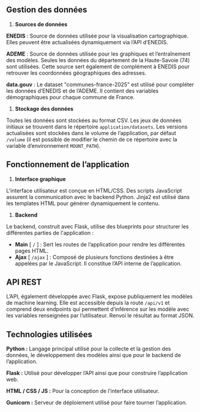 ## Gestion des données

1. **Sources de données**

**ENEDIS** : Source de données utilisée pour la visualisation cartographique. Elles peuvent être actualisées dynamiquement via l’API d’ENEDIS.

**ADEME** : Source de données utilisée pour les graphiques et l’entraînement des modèles. Seules les données du département de la Haute-Savoie (74) sont utilisées. Cette source sert également de complément à ENEDIS pour retrouver les coordonnées géographiques des adresses.

**data.gouv** : Le dataset "communes-france-2025" est utilisé pour compléter les données d’ENEDIS et de l’ADEME. Il contient des variables démographiques pour chaque commune de France.

1. **Stockage des données**

Toutes les données sont stockées au format CSV. Les jeux de données initiaux se trouvent dans le répertoire `application/datasets`. Les versions actualisées sont stockées dans le volume de l’application, par défaut `/volume` (il est possible de modifier le chemin de ce répertoire avec la variable d’environnement `MOUNT_PATH`).

## Fonctionnement de l’application

1. **Interface graphique**

L’interface utilisateur est conçue en HTML/CSS. Des scripts JavaScript assurent la communication avec le backend Python. Jinja2 est utilisé dans les templates HTML pour générer dynamiquement le contenu.

1. **Backend**

Le backend, construit avec Flask, utilise des blueprints pour structurer les différentes parties de l'application :

- **Main** [ `/` ] : Sert les routes de l’application pour rendre les différentes pages HTML.
- **Ajax** [ `/ajax` ] : Composé de plusieurs fonctions destinées à être appelées par le JavaScript. Il constitue l’API interne de l’application.

## API REST

L’API, également développée avec Flask, expose publiquement les modèles de machine learning. Elle est accessible depuis la route `/api/v1` et comprend deux endpoints qui permettent d’inférence sur les modèle avec les variables renseignées par l’utilisateur. Renvoi le résultat au format JSON.

## Technologies utilisées

**Python :** Langage principal utilisé pour la collecte et la gestion des données, le développement des modèles ainsi que pour le backend de l’application.

**Flask :** Utilisé pour développer l’API ainsi que pour construire l’application web.

**HTML / CSS / JS :** Pour la conception de l’interface utilisateur.

**Gunicorn :** Serveur de déploiement utilisé pour faire tourner l’application.
